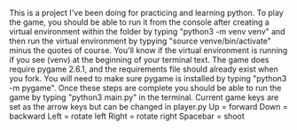 This is a project I've been doing for practicing and learning python. 
To play the game, you should be able to run it from the console after creating a virtual environment within the folder by typing "python3 -m venv venv" and then run the virtual environment by typying "source venve/bin/activate" minus the quotes of course. You'll know if the virtual environment is running if you see (venv) at the beginning of your terminal text.
The game does require pygame 2.6.1, and the requirements file should already exist when you fork. 
You will need to make sure pygame is installed by typing "python3 -m pygame".
Once these steps are complete you should be able to run the game by typing "python3 main.py" in the terminal.
Current game keys are set as the arrow keys but can be  changed in player.py 
Up = forward
Down = backward
Left = rotate left 
Right = rotate right 
Spacebar = shoot 
